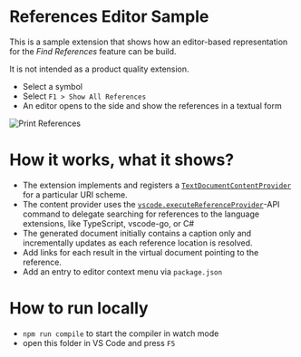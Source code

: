 # References Editor Sample

This is a sample extension that shows how an editor-based representation for the _Find References_ feature can be build.

It is not intended as a product quality extension.


- Select a symbol
- Select `F1 > Show All References`
- An editor opens to the side and show the references in a textual form

![Print References](https://raw.githubusercontent.com/Microsoft/vscode-extension-samples/main/contentprovider-sample/preview.gif)

# How it works, what it shows?

- The extension implements and registers a [`TextDocumentContentProvider`](https://code.visualstudio.com/api/references/vscode-api#TextDocumentContentProvider) for a particular URI scheme.
- The content provider uses the [`vscode.executeReferenceProvider`](https://code.visualstudio.com/api/references/commands)-API command to delegate searching for references to the language extensions, like TypeScript, vscode-go, or C#
- The generated document initially contains a caption only and incrementally updates as each reference location is resolved.
- Add links for each result in the virtual document pointing to the reference.
- Add an entry to editor context menu via `package.json`

# How to run locally

* `npm run compile` to start the compiler in watch mode
* open this folder in VS Code and press `F5`
